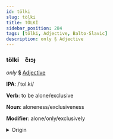 ```yaml
---
id: tölki
slug: tölki
title: TÖLKİ
sidebar_position: 284
tags: [tölki, Adjective, Balto-Slavic]
description: only § Adjective
---
```


### tölki&emsp;<span kind="abugida">c͊ıɔɟ</span>

*only* **§** [Adjective](../../tags/Adjective)

**IPA**: /ˈtol.ki/

**Verb**: to be alone/exclusive

**Noun**: aloneness/exclusiveness

**Modifier**: alone/only/exclusively

<details>
    <summary>Origin</summary>
    Belarusian то́лькі tólʹki [ˈtolʲkʲi]<br/>
    <em>Balto-Slavic Language Family</em>
</details>
